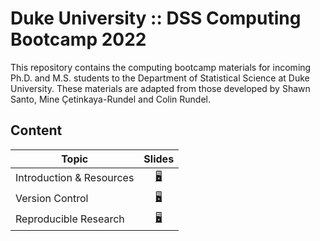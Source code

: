# Duke University :: DSS Computing Bootcamp 2022

This repository contains the computing bootcamp materials for incoming
Ph.D. and M.S. students to the Department of Statistical Science at
Duke University. These materials are adapted from those developed by Shawn Santo,
Mine Çetinkaya-Rundel and Colin Rundel.

## Content

| Topic                           | Slides                                                           |
|---------------------------------|:----------------------------------------------------------------:|
| Introduction & Resources        | [:desktop_computer:](https://dukestatsci.github.io/computing_bootcamp_2022/slides/01_introduction_and_resources.html) |
| Version Control                 | [:desktop_computer:](https://dukestatsci.github.io/computing_bootcamp_2022/slides/02_version_control.html)            |
| Reproducible Research           | [:desktop_computer:](https://dukestatsci.github.io/computing_bootcamp_2022/slides/03_reproducible_research.html)      |

